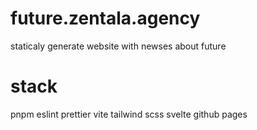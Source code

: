 # future.zentala.agency

staticaly generate website with newses about future

# stack

pnpm
eslint
prettier
vite
tailwind
scss
svelte
github pages
